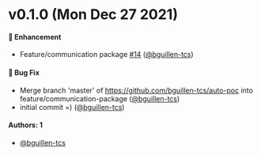# v0.1.0 (Mon Dec 27 2021)

#### 🚀 Enhancement

- Feature/communication package [#14](https://github.com/bguillen-tcs/auto-poc/pull/14) ([@bguillen-tcs](https://github.com/bguillen-tcs))

#### 🐛 Bug Fix

- Merge branch 'master' of https://github.com/bguillen-tcs/auto-poc into feature/communication-package ([@bguillen-tcs](https://github.com/bguillen-tcs))
- initial commit =) ([@bguillen-tcs](https://github.com/bguillen-tcs))

#### Authors: 1

- [@bguillen-tcs](https://github.com/bguillen-tcs)
